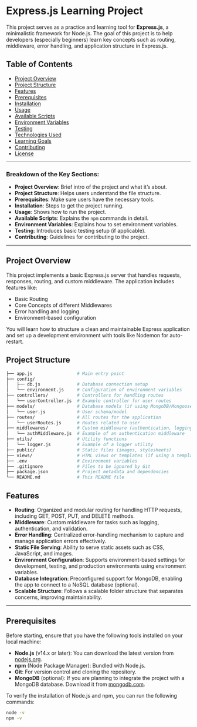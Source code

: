 # Express.js Learning Project

This project serves as a practice and learning tool for **Express.js**, a minimalistic framework for Node.js. The goal of this project is to help developers (especially beginners) learn key concepts such as routing, middleware, error handling, and application structure in Express.js.

## Table of Contents
- [Project Overview](#project-overview)
- [Project Structure](#project-structure)
- [Features](#features)
- [Prerequisites](#prerequisites)
- [Installation](#installation)
- [Usage](#usage)
- [Available Scripts](#available-scripts)
- [Environment Variables](#environment-variables)
- [Testing](#testing)
- [Technologies Used](#technologies-used)
- [Learning Goals](#learning-goals)
- [Contributing](#contributing)
- [License](#license)

---

### **Breakdown of the Key Sections:**
- **Project Overview**: Brief intro of the project and what it’s about.
- **Project Structure**: Helps users understand the file structure.
- **Prerequisites**: Make sure users have the necessary tools.
- **Installation**: Steps to get the project running.
- **Usage**: Shows how to run the project.
- **Available Scripts**: Explains the `npm` commands in detail.
- **Environment Variables**: Explains how to set environment variables.
- **Testing**: Introduces basic testing setup (if applicable).
- **Contributing**: Guidelines for contributing to the project.

---

## Project Overview

This project implements a basic Express.js server that handles requests, responses, routing, and custom middleware. The application includes features like:
- Basic Routing
- Core Concepts of different Middlewares
- Error handling and logging
- Environment-based configuration

You will learn how to structure a clean and maintainable Express application and set up a development environment with tools like Nodemon for auto-restart.

## Project Structure

```bash
├── app.js                 # Main entry point
├── config/
│   ├── db.js              # Database connection setup
│   └── environment.js     # Configuration of environment variables
├── controllers/           # Controllers for handling routes
│   └── userController.js  # Example controller for user routes
├── models/                # Database models (if using MongoDB/Mongoose)
│   └── user.js            # User schema/model
├── routes/                # All routes for the application
│   └── userRoutes.js      # Routes related to user
├── middlewares/           # Custom middleware (authentication, logging, etc.)
│   └── authMiddleware.js  # Example of an authentication middleware
├── utils/                 # Utility functions
│   └── logger.js          # Example of a logger utility
├── public/                # Static files (images, stylesheets)
├── views/                 # HTML views or templates (if using a templating engine)
├── .env                   # Environment variables
├── .gitignore             # Files to be ignored by Git
├── package.json           # Project metadata and dependencies
└── README.md              # This README file
```
## Features

- **Routing**: Organized and modular routing for handling HTTP requests, including GET, POST, PUT, and DELETE methods.
- **Middleware**: Custom middleware for tasks such as logging, authentication, and validation.
- **Error Handling**: Centralized error-handling mechanism to capture and manage application errors effectively.
- **Static File Serving**: Ability to serve static assets such as CSS, JavaScript, and images.
- **Environment Configuration**: Supports environment-based settings for development, testing, and production environments using environment variables.
- **Database Integration**: Preconfigured support for MongoDB, enabling the app to connect to a NoSQL database (optional).
- **Scalable Structure**: Follows a scalable folder structure that separates concerns, improving maintainability.

---

## Prerequisites

Before starting, ensure that you have the following tools installed on your local machine:

- **Node.js** (v14.x or later): You can download the latest version from [nodejs.org](https://nodejs.org/en/download/).
- **npm** (Node Package Manager): Bundled with Node.js.
- **Git**: For version control and cloning the repository.
- **MongoDB** (optional): If you are planning to integrate the project with a MongoDB database. Download it from [mongodb.com](https://www.mongodb.com/try/download/community).

To verify the installation of Node.js and npm, you can run the following commands:

```bash
node -v
npm -v


